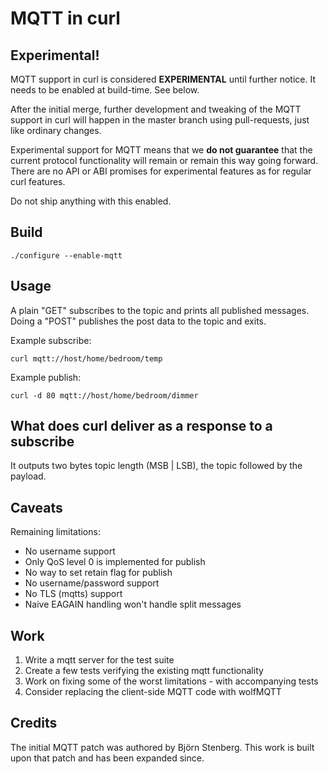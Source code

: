 # MQTT in curl

## Experimental!

MQTT support in curl is considered **EXPERIMENTAL** until further notice. It
needs to be enabled at build-time. See below.

After the initial merge, further development and tweaking of the MQTT support
in curl will happen in the master branch using pull-requests, just like
ordinary changes.

Experimental support for MQTT means that we **do not guarantee** that the
current protocol functionality will remain or remain this way going forward.
There are no API or ABI promises for experimental features as for regular curl
features.

Do not ship anything with this enabled.

## Build

    ./configure --enable-mqtt

## Usage

A plain "GET" subscribes to the topic and prints all published messages.
Doing a "POST" publishes the post data to the topic and exits.

Example subscribe:

    curl mqtt://host/home/bedroom/temp

Example publish:

    curl -d 80 mqtt://host/home/bedroom/dimmer

## What does curl deliver as a response to a subscribe

It outputs two bytes topic length (MSB | LSB), the topic followed by the
payload.

## Caveats

Remaining limitations:
 - No username support
 - Only QoS level 0 is implemented for publish
 - No way to set retain flag for publish
 - No username/password support
 - No TLS (mqtts) support
 - Naive EAGAIN handling won't handle split messages

## Work

1. Write a mqtt server for the test suite
2. Create a few tests verifying the existing mqtt functionality
3. Work on fixing some of the worst limitations - with accompanying tests
4. Consider replacing the client-side MQTT code with wolfMQTT

## Credits

The initial MQTT patch was authored by Björn Stenberg. This work is built upon
that patch and has been expanded since.
